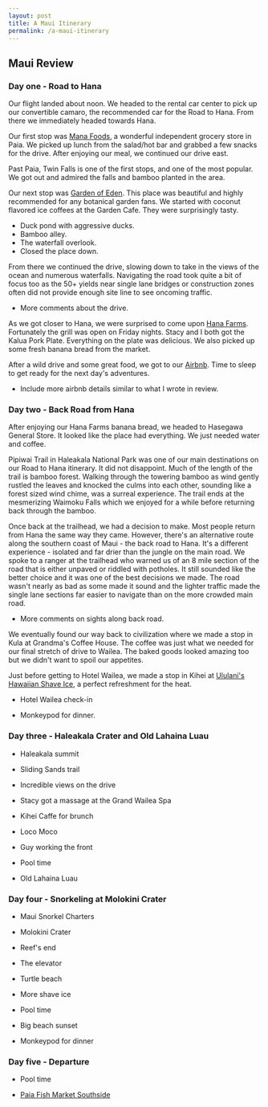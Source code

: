 ```yaml
---
layout: post
title: A Maui Itinerary
permalink: /a-maui-itinerary
---
```


## Maui Review

### Day one - Road to Hana
Our flight landed about noon. We headed to the rental car center to pick up our convertible camaro, the recommended car for the Road to Hana. From there we immediately headed towards Hana.

Our first stop was [Mana Foods](https://manafoodsmaui.com), a wonderful independent grocery store in Paia. We picked up lunch from the salad/hot bar and grabbed a few snacks for the drive. After enjoying our meal, we continued our drive east.

Past Paia, Twin Falls is one of the first stops, and one of the most popular. We got out and admired the falls and bamboo planted in the area.

Our next stop was [Garden of Eden](https://mauigardenofeden.com). This place was beautiful and highly recommended for any botanical garden fans. We started with coconut flavored ice coffees at the Garden Cafe. They were surprisingly tasty.
- Duck pond with aggressive ducks.
- Bamboo alley.
- The waterfall overlook.
- Closed the place down.

From there we continued the drive, slowing down to take in the views of the ocean and numerous waterfalls. Navigating the road took quite a bit of focus too as the 50+ yields near single lane bridges or construction zones often did not provide enough site line to see oncoming traffic.
- More comments about the drive.

As we got closer to Hana, we were surprised to come upon [Hana Farms](https://www.hanafarms.com/). Fortunately the grill was open on Friday nights. Stacy and I both got the Kalua Pork Plate. Everything on the plate was delicious. We also picked up some fresh banana bread from the market.

After a wild drive and some great food, we got to our [Airbnb](https://www.airbnb.com/rooms/18039677). Time to sleep to get ready for the next day's adventures.
- Include more airbnb details similar to what I wrote in review.

### Day two - Back Road from Hana
After enjoying our Hana Farms banana bread, we headed to Hasegawa General Store. It looked like the place had everything. We just needed water and coffee.

Pipiwai Trail in Haleakala National Park was one of our main destinations on our Road to Hana itinerary. It did not disappoint. Much of the length of the trail is bamboo forest. Walking through the towering bamboo as wind gently rustled the leaves and knocked the culms into each other, sounding like a forest sized wind chime, was a surreal experience. The trail ends at the mesmerizing Waimoku Falls which we enjoyed for a while before returning back through the bamboo.

Once back at the trailhead, we had a decision to make. Most people return from Hana the same way they came. However, there's an alternative route along the southern coast of Maui - the back road to Hana. It's a different experience - isolated and far drier than the jungle on the main road. We spoke to a ranger at the trailhead who warned us of an 8 mile section of the road that is either unpaved or riddled with potholes. It still sounded like the better choice and it was one of the best decisions we made. The road wasn't nearly as bad as some made it sound and the lighter traffic made the single lane sections far easier to navigate than on the more crowded main road.

- More comments on sights along back road.

We eventually found our way back to civilization where we made a stop in Kula at Grandma's Coffee House. The coffee was just what we needed for our final stretch of drive to Wailea. The baked goods looked amazing too but we didn't want to spoil our appetites.

Just before getting to Hotel Wailea, we made a stop in Kihei at [Ululani's Hawaiian Shave Ice](https://www.ululanishawaiianshaveice.com), a perfect refreshment for the heat.

- Hotel Wailea check-in

- Monkeypod for dinner.

### Day three - Haleakala Crater and Old Lahaina Luau
- Haleakala summit
- Sliding Sands trail
- Incredible views on the drive

- Stacy got a massage at the Grand Wailea Spa

- Kihei Caffe for brunch
- Loco Moco
- Guy working the front

- Pool time

- Old Lahaina Luau

### Day four - Snorkeling at Molokini Crater
- Maui Snorkel Charters
- Molokini Crater
- Reef's end
- The elevator
- Turtle beach

- More shave ice

- Pool time

- Big beach sunset

- Monkeypod for dinner

### Day five - Departure
- Pool time

- [Paia Fish Market Southside](https://paiafishmarket.com/southside-kihei/)

